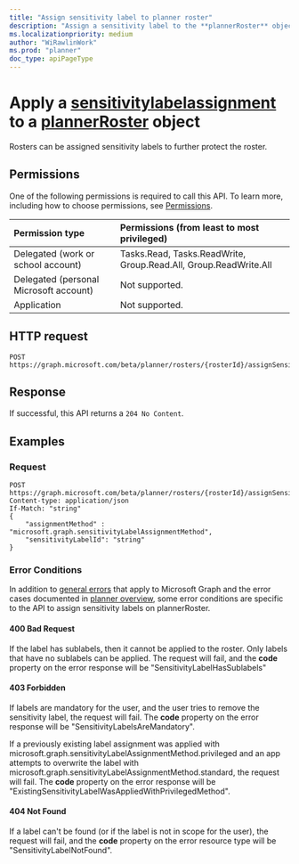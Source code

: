 ```yaml
---
title: "Assign sensitivity label to planner roster"
description: "Assign a sensitivity label to the **plannerRoster** object."
ms.localizationpriority: medium
author: "WiRawlinWork"
ms.prod: "planner"
doc_type: apiPageType
---
```


# Apply a [sensitivitylabelassignment](../resources/sensitivitylabelassignment.md) to a [plannerRoster](../resources/plannerroster.md) object

Rosters can be assigned sensitivity labels to further protect the roster.

## Permissions
One of the following permissions is required to call this API. To learn more, including how to choose permissions, see [Permissions](/graph/permissions-reference).

|Permission type      | Permissions (from least to most privileged)              |
|:--------------------|:---------------------------------------------------------|
|Delegated (work or school account) | Tasks.Read, Tasks.ReadWrite, Group.Read.All, Group.ReadWrite.All    |
|Delegated (personal Microsoft account) | Not supported.    |
|Application | Not supported. |

## HTTP request

<!-- { "blockType": "ignored" } -->
```http
POST https://graph.microsoft.com/beta/planner/rosters/{rosterId}/assignSensitivityLabel
```

## Response

If successful, this API returns a `204 No Content`.

## Examples

### Request

<!-- {
  "blockType": "request",
  "name": "assign_sensitivitylabel_to_roster_"
}
-->

```http
POST https://graph.microsoft.com/beta/planner/rosters/{rosterId}/assignSensitivityLabel
Content-type: application/json
If-Match: "string"
{
    "assignmentMethod" : "microsoft.graph.sensitivityLabelAssignmentMethod",
    "sensitivityLabelId": "string"
}
```

### Error Conditions

In addition to [general errors](../../../resources/concepts/errors.md) that apply to Microsoft Graph and the error cases documented in [planner overview](../resources/planner-overview.md), some error conditions are specific to the API to assign sensitivity labels on plannerRoster.

#### 400 Bad Request

If the label has sublabels, then it cannot be applied to the roster. Only labels that have no sublabels can be applied.  The request will fail, and the **code** property on the error response will be "SensitivityLabelHasSublabels"

#### 403 Forbidden

If labels are mandatory for the user, and the user tries to remove the sensitivity label, the request will fail. The **code** property on the error response will be "SensitivityLabelsAreMandatory".

If a previously existing label assignment was applied with microsoft.graph.sensitivityLabelAssignmentMethod.privileged and an app attempts to overwrite the label with microsoft.graph.sensitivityLabelAssignmentMethod.standard, the request will fail. The **code** property on the error response will be "ExistingSensitivityLabelWasAppliedWithPrivilegedMethod".

#### 404 Not Found

If a label can't be found (or if the label is not in scope for the user), the request will fail, and the **code** property on the error resource type will be "SensitivityLabelNotFound".